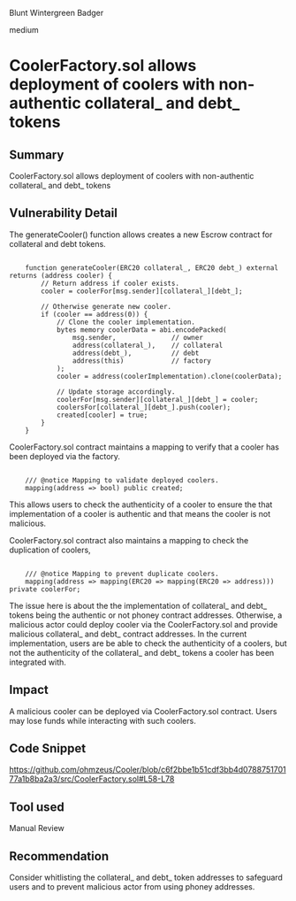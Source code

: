 Blunt Wintergreen Badger

medium

# CoolerFactory.sol allows deployment of coolers with non-authentic collateral_ and debt_ tokens
## Summary
CoolerFactory.sol allows deployment of coolers with non-authentic collateral_ and debt_ tokens

## Vulnerability Detail
The generateCooler() function allows creates a new Escrow contract for collateral and debt tokens. 

```Solidity

    function generateCooler(ERC20 collateral_, ERC20 debt_) external returns (address cooler) {
        // Return address if cooler exists.
        cooler = coolerFor[msg.sender][collateral_][debt_];

        // Otherwise generate new cooler.
        if (cooler == address(0)) {
            // Clone the cooler implementation.
            bytes memory coolerData = abi.encodePacked(
                msg.sender,              // owner
                address(collateral_),    // collateral
                address(debt_),          // debt
                address(this)            // factory
            );
            cooler = address(coolerImplementation).clone(coolerData);

            // Update storage accordingly.
            coolerFor[msg.sender][collateral_][debt_] = cooler;
            coolersFor[collateral_][debt_].push(cooler);
            created[cooler] = true;
        }
    }
```

CoolerFactory.sol contract maintains a mapping to verify that a cooler has been deployed via the factory.

```Solidity

    /// @notice Mapping to validate deployed coolers.
    mapping(address => bool) public created;
```

This allows users to check the authenticity of a cooler to ensure the that implementation of a cooler is authentic and that means the cooler is not malicious.

CoolerFactory.sol contract also maintains a mapping to check the duplication of coolers,

```Solidity

    /// @notice Mapping to prevent duplicate coolers.
    mapping(address => mapping(ERC20 => mapping(ERC20 => address))) private coolerFor;
```

The issue here is about the the implementation of collateral_ and debt_ tokens being the authentic or not phoney contract addresses. Otherwise, a malicious actor could deploy cooler via the CoolerFactory.sol and provide malicious collateral_ and debt_  contract addresses. In the current implementation, users are be able to check the authenticity of a coolers, but not the authenticity of the collateral_ and debt_ tokens a cooler has been integrated with.

## Impact
A malicious cooler can be deployed via CoolerFactory.sol contract. Users may lose funds while interacting with such coolers.

## Code Snippet
https://github.com/ohmzeus/Cooler/blob/c6f2bbe1b51cdf3bb4d078875170177a1b8ba2a3/src/CoolerFactory.sol#L58-L78

## Tool used
Manual Review

## Recommendation
Consider whitlisting the collateral_ and debt_ token addresses to safeguard users and to prevent malicious actor from using phoney addresses.